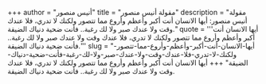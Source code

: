+++
author = "أنيس منصور"
title = "مقولة أنيس منصور"
description = "مقولة أنيس منصور: أيها الانسان أنت أكبر وأعظم وأروع مما تتصور ولكنك لا تدري، فلا عندك وقت ولا عندك صبر ولا لك رغبة.. فأنت ضحية دنياك الضيقة."
quote = '''أيها الانسان أنت أكبر وأعظم وأروع مما تتصور ولكنك لا تدري، فلا عندك وقت ولا عندك صبر ولا لك رغبة.. فأنت ضحية دنياك الضيقة.'''
slug = "أيها-الانسان-أنت-أكبر-وأعظم-وأروع-مما-تتصور-ولكنك-لا-تدري-فلا-عندك-وقت-ولا-عندك-صبر-ولا-لك-رغبة-فأنت-ضحية-دنياك-الضيقة"
+++
أيها الانسان أنت أكبر وأعظم وأروع مما تتصور ولكنك لا تدري، فلا عندك وقت ولا عندك صبر ولا لك رغبة.. فأنت ضحية دنياك الضيقة.
